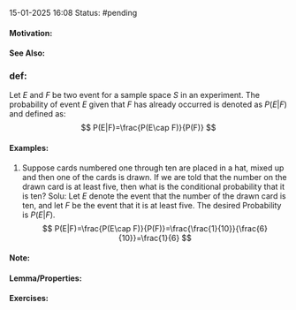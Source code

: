 15-01-2025 16:08
Status: #pending
#### Motivation:
#### See Also:
### def:
Let $E\text{ and }F$ be two event for a sample space $S$ in an experiment. The probability of event $E$ given that $F$ has already occurred is denoted as $P(E|F)$ and defined as: $$
P(E|F)=\frac{P(E\cap F)}{P(F)}
$$
#### Examples:
1. Suppose cards numbered one through ten are placed in a hat, mixed up and then one of the cards is drawn. If we are told that the number on the drawn card is at least five, then what is the conditional probability that it is ten?
	Solu: Let $E$ denote the event that the number of the drawn card is ten, and let $F$ be the event that it is at least five. The desired Probability is $P(E|F)$. $$
P(E|F)=\frac{P(E\cap F)}{P(F)}=\frac{\frac{1}{10}}{\frac{6}{10}}=\frac{1}{6}
$$

#### Note:
#### Lemma/Properties:
#### Exercises: